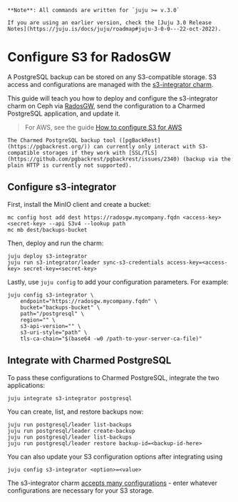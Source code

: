```{note}
**Note**: All commands are written for `juju >= v.3.0`

If you are using an earlier version, check the [Juju 3.0 Release Notes](https://juju.is/docs/juju/roadmap#juju-3-0-0---22-oct-2022).
```

# Configure S3 for RadosGW

A PostgreSQL backup can be stored on any S3-compatible storage. S3 access and configurations are managed with the [s3-integrator charm](https://charmhub.io/s3-integrator).

This guide will teach you how to deploy and configure the s3-integrator charm on Ceph via [RadosGW](https://docs.ceph.com/en/quincy/man/8/radosgw/), send the configuration to a Charmed PostgreSQL application, and update it. 
> For AWS, see the guide [How to configure S3 for AWS](/how-to-guides/back-up-and-restore/configure-s3-aws)

```{note}
The Charmed PostgreSQL backup tool ([pgBackRest](https://pgbackrest.org/)) can currently only interact with S3-compatible storages if they work with [SSL/TLS](https://github.com/pgbackrest/pgbackrest/issues/2340) (backup via the plain HTTP is currently not supported).
```

## Configure s3-integrator
First, install the MinIO client and create a bucket:
```text
mc config host add dest https://radosgw.mycompany.fqdn <access-key> <secret-key> --api S3v4 --lookup path
mc mb dest/backups-bucket
```
Then, deploy and run the charm:
```text
juju deploy s3-integrator
juju run s3-integrator/leader sync-s3-credentials access-key=<access-key> secret-key=<secret-key> 
```
Lastly, use `juju config` to add your configuration parameters. For example:
```text
juju config s3-integrator \
    endpoint="https://radosgw.mycompany.fqdn" \
    bucket="backups-bucket" \
    path="/postgresql" \
    region="" \
    s3-api-version="" \
    s3-uri-style="path" \
    tls-ca-chain="$(base64 -w0 /path-to-your-server-ca-file)"
```
## Integrate with Charmed PostgreSQL
To pass these configurations to Charmed PostgreSQL, integrate the two applications:
```text
juju integrate s3-integrator postgresql
```
You can create, list, and restore backups now:
```text
juju run postgresql/leader list-backups 
juju run postgresql/leader create-backup 
juju run postgresql/leader list-backups 
juju run postgresql/leader restore backup-id=<backup-id-here> 
```

You can also update your S3 configuration options after integrating using
```text
juju config s3-integrator <option>=<value>
```
The s3-integrator charm [accepts many configurations](https://charmhub.io/s3-integrator/configure) - enter whatever configurations are necessary for your S3 storage.

